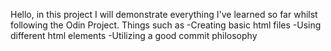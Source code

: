 Hello, in this project I will demonstrate everything I've learned so far whilst following the Odin Project.
Things such as
-Creating basic html files
-Using different html elements 
-Utilizing a good commit philosophy